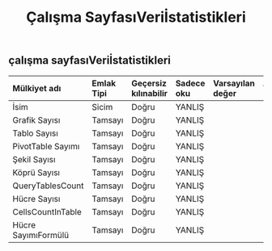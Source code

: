 ﻿---
title: Çalışma SayfasıVeriİstatistikleri
second_title: Aspose.Cells Cloud Documen
type: docs
url: /tr/specification/model/worksheetdatastatistics/
description: "Aspose.Cells Bulut modeli spesifikasyonu: WorksheetDataStatistics. Açma, oluşturma, düzenleme, bölme, birleştirme, karşılaştırma ve dönüştürme gibi özelliklerle Excel ve diğer elektronik tablo belgelerini zahmetsizce yönetin"
weight: 50
---
## **çalışma sayfasıVeriİstatistikleri**

 

| Mülkiyet adı| Emlak Tipi| Geçersiz kılınabilir| Sadece oku| Varsayılan değer| Tanım|
|:- |:- |:- |:- |:- |:- |
| İsim| Sicim| Doğru| YANLIŞ|||
| Grafik Sayısı| Tamsayı| Doğru| YANLIŞ|||
| Tablo Sayısı| Tamsayı| Doğru| YANLIŞ|||
| PivotTable Sayımı| Tamsayı| Doğru| YANLIŞ|||
| Şekil Sayısı| Tamsayı| Doğru| YANLIŞ|||
| Köprü Sayısı| Tamsayı| Doğru| YANLIŞ|||
| QueryTablesCount| Tamsayı| Doğru| YANLIŞ|||
|Hücre Sayısı| Tamsayı| Doğru| YANLIŞ|||
| CellsCountInTable| Tamsayı| Doğru| YANLIŞ|||
| Hücre SayımıFormülü| Tamsayı| Doğru| YANLIŞ|||

